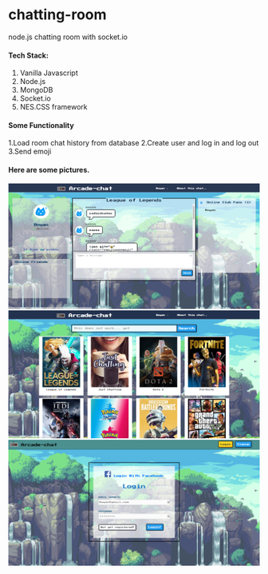 # chatting-room

node.js chatting room with socket.io

#### Tech Stack:

1. Vanilla Javascript
2. Node.js
3. MongoDB
4. Socket.io
5. NES.CSS framework
#### Some Functionality
1.Load room chat history from database
2.Create user and log in and log out
3.Send emoji 


#### Here are some pictures.
![](ReadmeImg/chattingRoom.png)
![](ReadmeImg/homepage.png)
![](ReadmeImg/mainpage.png)
